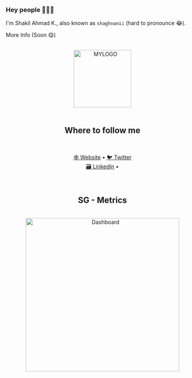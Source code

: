 ### Hey people 👋👋👋

I'm Shakil Ahmad K., also known as `shaghnanii` (hard to pronounce 😂).

More Info (Soon 😋)

<br>
<div align="center">
  <a href="https://shaghnanii.github.io/music-app" target="blank">
    <picture>
      <source srcset="https://raw.githubusercontent.com/shaghnanii/red-logo.png" media="(prefers-color-scheme: dark)">
      <img align="center" width="150px" alt="MYLOGO" src="https://raw.githubusercontent.com/manniL/static/main/logo-lightbulb-black-red.svg">
    </picture>
  </a>
</div>

<br>

<h2 align="center">Where to follow me</h2>
<br>
<p align="center">
  <a href="https://shaghnanii.github.io/music-app" target="_blank">🕸 Website</a>
  &bull;
  <a href="https://twitter.com/shaghnanii" target="_blank">🐦 Twitter</a>
  <br>
  <a href="https://www.linkedin.com/in/shaghnanii/" target="_blank">🗃️ LinkedIn</a>
  &bull;
</p>

<br>

<h2 align="center">SG - Metrics</h2>

<br>

<div align="center">
  <img align="center" src="/will-be-available-soon.png" alt="Dashboard" width="400">
</div>

